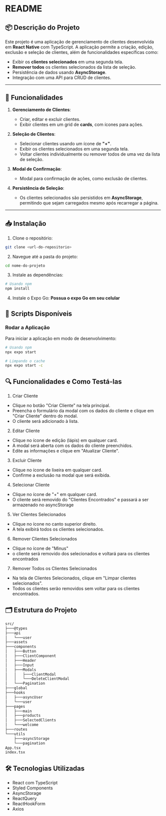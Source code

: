 # **README**

## 📦 **Descrição do Projeto**

Este projeto é uma aplicação de gerenciamento de clientes desenvolvida em **React Native** com TypeScript. A aplicação permite a criação, edição, exclusão e seleção de clientes, além de funcionalidades específicas como:

- Exibir os **clientes selecionados** em uma segunda tela.
- **Remover todos** os clientes selecionados da lista de seleção.
- Persistência de dados usando **AsyncStorage**.
- Integração com uma API para CRUD de clientes.

---

## 🚀 **Funcionalidades**

1. **Gerenciamento de Clientes**:
   - Criar, editar e excluir clientes.
   - Exibir clientes em um grid de **cards**, com ícones para ações.
   
2. **Seleção de Clientes**:
   - Selecionar clientes usando um ícone de **"+"**.
   - Exibir os clientes selecionados em uma segunda tela.
   - Voltar clientes individualmente ou remover todos de uma vez da lista de seleção.

3. **Modal de Confirmação**:
   - Modal para confirmação de ações, como exclusão de clientes.

4. **Persistência de Seleção**:
   - Os clientes selecionados são persistidos em **AsyncStorage**, permitindo que sejam carregados mesmo após recarregar a página.

---

## 📥 **Instalação**

1. Clone o repositório:

```bash
git clone <url-do-repositorio>
```

2. Navegue até a pasta do projeto:

```bash
cd nome-do-projeto
```
3. Instale as dependências:

```bash
# Usando npm
npm install
```

4. Instale o Expo Go:
**Possua o expo Go em seu celular**


## 📜 Scripts Disponíveis
### Rodar a Aplicação
Para iniciar a aplicação em modo de desenvolvimento:

```bash
# Usando npm
npx expo start

# Limpando o cache
npx expo start -c

```

## 🔍 Funcionalidades e Como Testá-las
1. Criar Cliente
- Clique no botão "Criar Cliente" na tela principal.
- Preencha o formulário da modal com os dados do cliente e clique em "Criar Cliente" dentro do modal.
- O cliente será adicionado à lista.
2. Editar Cliente
- Clique no ícone de edição (lápis) em qualquer card.
- A modal será aberta com os dados do cliente preenchidos.
- Edite as informações e clique em "Atualizar Cliente".
3. Excluir Cliente
- Clique no ícone de lixeira em qualquer card.
- Confirme a exclusão na modal que será exibida.
4. Selecionar Cliente
- Clique no ícone de "+" em qualquer card.
- O cliente será removido do "Clientes Encontrados" e passará a ser armazenado no asyncStorage
5. Ver Clientes Selecionados
- Clique no ícone no canto superior direito.
- A tela exibirá todos os clientes selecionados.
6. Remover Clientes Selecionados
- Clique no ícone de "Minus"
- o cliente será removido dos selecionados e voltará para os clientes encontrados 
7. Remover Todos os Clientes Selecionados
- Na tela de Clientes Selecionados, clique em "Limpar clientes selecionados".
- Todos os clientes serão removidos sem voltar para os clientes encontrados.

## 🗂️ Estrutura do Projeto
```bash
src/
├───@types
├───api
│   └───user
├───assets
├───components
│   ├───Button
│   ├───ClientComponent
│   ├───Header
│   ├───Input
│   ├───Modals
│   │   ├───ClientModal
│   │   └───DeleteClientModal
│   └───Pagination
├───global
├───hooks
│   ├───asyncUser
│   └───user
├───pages
│   ├───main
│   ├───products
│   ├───SelectedClients
│   └───welcome
├───routes
└───utils
    ├───asyncStorage
    └───pagination
App.tsx
index.tsx   
```

## 🛠️ Tecnologias Utilizadas
- React com TypeScript
- Styled Components
- AsyncStorage
- ReactQuery
- ReactHookForm
- Axios